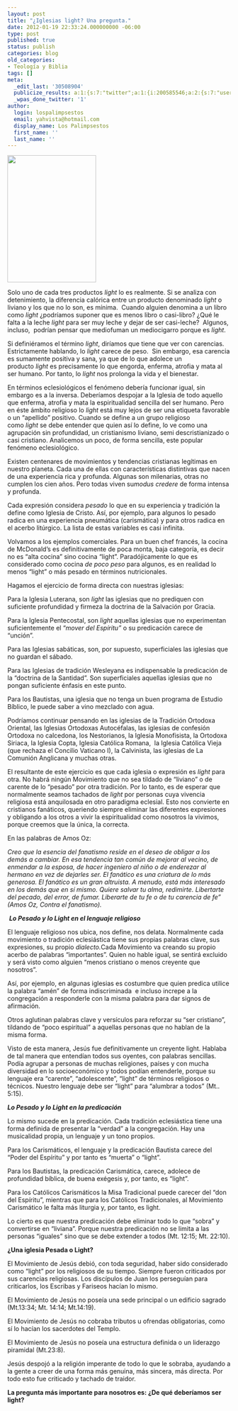 ```yaml
---
layout: post
title: "¿Iglesias light? Una pregunta."
date: 2012-01-19 22:33:24.000000000 -06:00
type: post
published: true
status: publish
categories: blog
old_categories:
- Teología y Biblia
tags: []
meta:
  _edit_last: '30508904'
  publicize_results: a:1:{s:7:"twitter";a:1:{i:200585546;a:2:{s:7:"user_id";s:11:"Interludios";s:7:"post_id";s:18:"160127763762790400";}}}
  _wpas_done_twitter: '1'
author:
  login: lospalimpsestos
  email: yahvista@hotmail.com
  display_name: Los Palimpsestos
  first_name: ''
  last_name: ''
---
```

<p><a href="http://lospalimpsestos.files.wordpress.com/2012/01/cristianoslight.jpg"><img class="aligncenter size-full wp-image-101" title="cristianoslight" src="{{ site.baseurl }}/assets/cristianoslight.jpg" alt="" width="200" height="287" /></a></p>
<p>Solo uno de cada tres productos <em>light</em> lo es realmente. Si se analiza con detenimiento, la diferencia calórica entre un producto denominado <em>light</em> o liviano y los que no lo son, es mínima.  Cuando alguien denomina a un libro como<em> light</em> ¿podríamos suponer que es menos libro o casi-libro? ¿Qué le falta a la leche <em>light</em> para ser muy leche y dejar de ser casi-leche?  Algunos, incluso,  podrían pensar que mediofuman un mediocigarro porque es <em>light</em>.</p>
<p>Si definiéramos el término <em>light</em>, diríamos que tiene que ver con carencias. Estrictamente hablando, lo <em>light</em> carece de peso.  Sin embargo, esa carencia es sumamente positiva y sana, ya que de lo que adolece un producto <em>light</em> es precisamente lo que engorda, enferma, atrofia y mata al ser humano. Por tanto, lo <em>light</em> nos prolonga la vida y el bienestar.</p>
<p>En términos eclesiológicos el fenómeno debería funcionar igual, sin embargo es a la inversa. Deberíamos despojar a la Iglesia de todo aquello que enferma, atrofia y mata la espiritualidad sencilla del ser humano. Pero en éste ámbito religioso lo <em>light </em>está muy lejos de ser una etiqueta favorable o un “apellido” positivo. Cuando se define a un grupo religioso como <em>light</em> se debe entender que quien así lo define, lo ve como una agrupación sin profundidad, un cristianismo liviano, semi descristianizado o casi cristiano. Analicemos un poco, de forma sencilla, este popular fenómeno eclesiológico.</p>
<p>Existen centenares de movimientos y tendencias cristianas legítimas en nuestro planeta. Cada una de ellas con características distintivas que nacen de una experiencia rica y profunda. Algunas son milenarias, otras no cumplen los cien años. Pero todas viven su<em>modus credere</em> de forma intensa y profunda.</p>
<p>Cada expresión considera <em>pesado </em>lo que en su experiencia y tradición la define como Iglesia de Cristo. Así, por ejemplo, para algunos lo pesado radica en una experiencia pneumática (carismática) y para otros radica en el acerbo litúrgico. La lista de estas variables es casi infinita.</p>
<p>Volvamos a los ejemplos comerciales. Para un buen chef francés, la cocina de McDonald’s es definitivamente de poca monta, baja categoría, es decir no es “alta cocina” sino cocina “light”. Paradójicamente lo que es considerado como cocina <em>de poco peso</em> para algunos, es en realidad lo menos “light” o más pesado en términos nutricionales.</p>
<p>Hagamos el ejercicio de forma directa con nuestras iglesias:</p>
<p>Para la Iglesia Luterana, son <em>light</em> las iglesias que no prediquen con suficiente profundidad y firmeza la doctrina de la Salvación por Gracia.</p>
<p>Para la Iglesia Pentecostal, son <em>light </em>aquellas iglesias que no experimentan suficientemente el “<em>mover del Espíritu” </em>o su predicación carece de “unción”.</p>
<p>Para las Iglesias sabáticas, son, por supuesto, superficiales las iglesias que no guardan el sábado.</p>
<p>Para las Iglesias de tradición Wesleyana es indispensable la predicación de la “doctrina de la Santidad”. Son superficiales aquellas iglesias que no pongan suficiente énfasis en este punto.</p>
<p>Para los Bautistas, una iglesia que no tenga un buen programa de Estudio Bíblico, le puede saber a vino mezclado con agua.</p>
<p>Podríamos continuar pensando en las iglesias de la Tradición Ortodoxa Oriental, las Iglesias Ortodoxas Autocéfalas, las iglesias de confesión Ortodoxa no calcedona, los Nestorianos, la Iglesia Monofisista, la Ortodoxa Siriaca, la Iglesia Copta, Iglesia Católica Romana,  la Iglesia Católica Vieja (que rechaza el Concilio Vaticano I), la Calvinista, las iglesias de La Comunión Anglicana y muchas otras.</p>
<p>El resultante de este ejercicio es que cada iglesia o expresión es <em>light </em>para otra. No habrá ningún Movimiento que no sea tildado de “liviano” o de carente de lo “pesado” por otra tradición. Por lo tanto, es de esperar que normalmente seamos tachados de <em>light</em> por personas cuya vivencia religiosa está anquilosada en otro paradigma eclesial. Esto nos convierte en cristianos fanáticos, queriendo siempre eliminar las diferentes expresiones y obligando a los otros a vivir la espiritualidad como nosotros la vivimos, porque creemos que la única, la correcta.</p>
<p>En las palabras de Amos Oz:</p>
<p><em>Creo que la esencia del fanatismo reside en el deseo de obligar a los demás a cambiar. En esa tendencia tan común de mejorar al vecino, de enmendar a la esposa, de hacer ingeniero al niño o de enderezar al hermano en vez de dejarles ser. El fanático es una criatura de lo más generosa. El fanático es un gran altruista. A menudo, está más interesado en los demás que en sí mismo. Quiere salvar tu alma, redimirte. Libertarte del pecado, del error, de fumar. Liberarte de tu fe o de tu carencia de fe” (Amos Oz, Contra el fanatismo).</em></p>
<p><em> </em><strong><em>Lo Pesado y lo Light en el lenguaje religioso</em></strong></p>
<p>El lenguaje religioso nos ubica, nos define, nos delata. Normalmente cada movimiento o tradición eclesiástica tiene sus propias palabras clave, sus expresiones, su propio <em>dialecto.</em>Cada Movimiento va creando su propio acerbo de palabras “importantes”. Quien no hable igual, se sentirá excluido y será visto como alguien “menos cristiano o menos creyente que nosotros”.</p>
<p>Así, por ejemplo, en algunas iglesias es costumbre que quien predica utilice la palabra “amén” de forma indiscriminada  e incluso increpe a la congregación a responderle con la misma palabra para dar signos de afirmación.</p>
<p>Otros aglutinan palabras clave y versículos para reforzar su “ser cristiano”, tildando de “poco espiritual” a aquellas personas que no hablan de la misma forma.</p>
<p>Visto de esta manera, Jesús fue definitivamente un creyente light. Hablaba de tal manera que entendían todos sus oyentes, con palabras sencillas. Podía agrupar a personas de muchas religiones, países y con mucha diversidad en lo socioeconómico y todos podían entenderle, porque su lenguaje era “carente”, “adolescente”, “light” de términos religiosos o técnicos. Nuestro lenguaje debe ser “light” para “alumbrar a todos” (Mt.. 5:15).</p>
<p><strong><em>Lo Pesado y lo Light en la predicación</em></strong></p>
<p>Lo mismo sucede en la predicación. Cada tradición eclesiástica tiene una forma definida de presentar la “verdad” a la congregación. Hay una musicalidad propia, un lenguaje y un tono propios.</p>
<p>Para los Carismáticos, el lenguaje y la predicación Bautista carece del “Poder del Espíritu” y por tanto es “muerta” o “light”.</p>
<p>Para los Bautistas, la predicación Carismática, carece, adolece de profundidad bíblica, de buena exégesis y, por tanto, es “light”.</p>
<p>Para los Católicos Carismáticos la Misa Tradicional puede carecer del “don del Espíritu”, mientras que para los Católicos Tradicionales, al Movimiento Carismático le falta más liturgia y, por tanto, es light.</p>
<p>Lo cierto es que nuestra predicación debe eliminar todo lo que “sobra” y convertirse en “liviana”. Porque nuestra predicación no se limita a las personas “iguales” sino que se debe extender a todos (Mt. 12:15; Mt. 22:10).</p>
<p><strong>¿Una iglesia Pesada o Light?</strong></p>
<p>El Movimiento de Jesús debió, con toda seguridad, haber sido considerado como “light” por los religiosos de su tiempo. Siempre fueron criticados por sus carencias religiosas. Los discípulos de Juan los perseguían para criticarlos, los Escribas y Fariseos hacían lo mismo.</p>
<p>El Movimiento de Jesús no poseía una sede principal o un edificio sagrado (Mt.13:34; Mt. 14:14; Mt.14:19).</p>
<p>El Movimiento de Jesús no cobraba tributos u ofrendas obligatorias, como sí lo hacían los sacerdotes del Templo.</p>
<p>El Movimiento de Jesús no poseía una estructura definida o un liderazgo piramidal (Mt.23:8).</p>
<p>Jesús despojó a la religión imperante de todo lo que le sobraba, ayudando a la gente a creer de una forma más genuina, más sincera, más directa. Por todo esto fue criticado y tachado de traidor.</p>
<p><strong>La pregunta más importante para nosotros es: ¿De qué deberíamos ser light?</strong></p>
